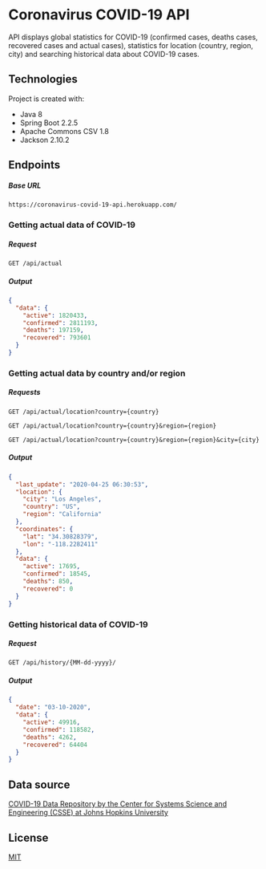 # Coronavirus COVID-19 API

API displays global statistics for COVID-19 (confirmed cases, deaths cases, recovered cases and actual cases), statistics for location (country, region, city) and searching historical data about COVID-19 cases.

## Technologies
Project is created with:
* Java 8
* Spring Boot 2.2.5
* Apache Commons CSV 1.8
* Jackson 2.10.2

## Endpoints

##### Base URL
```http
https://coronavirus-covid-19-api.herokuapp.com/
```

### Getting actual data of COVID-19

##### Request
```http
GET /api/actual
```

##### Output
```json
{
  "data": {
    "active": 1820433,
    "confirmed": 2811193,
    "deaths": 197159,
    "recovered": 793601
  }
}
```

### Getting actual data by country and/or region

##### Requests
```http
GET /api/actual/location?country={country}
```
```http
GET /api/actual/location?country={country}&region={region}
```
```http
GET /api/actual/location?country={country}&region={region}&city={city}
```

##### Output
```json
{
  "last_update": "2020-04-25 06:30:53",
  "location": {
    "city": "Los Angeles",
    "country": "US",
    "region": "California"
  },
  "coordinates": {
    "lat": "34.30828379",
    "lon": "-118.2282411"
  },
  "data": {
    "active": 17695,
    "confirmed": 18545,
    "deaths": 850,
    "recovered": 0
  }
}
```

### Getting historical data of COVID-19

##### Request
```http
GET /api/history/{MM-dd-yyyy}/
```

##### Output
```json
{
  "date": "03-10-2020",
  "data": {
    "active": 49916,
    "confirmed": 118582,
    "deaths": 4262,
    "recovered": 64404
  }
}
```

## Data source
[COVID-19 Data Repository by the Center for Systems Science and Engineering (CSSE) at Johns Hopkins University](https://github.com/CSSEGISandData/COVID-19)

## License
[MIT](LICENSE)